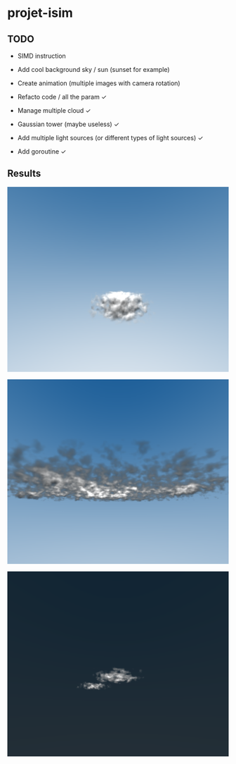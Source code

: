# projet-isim

## TODO

- SIMD instruction

- Add cool background sky / sun (sunset for example)

- Create animation (multiple images with camera rotation)

- Refacto code / all the param ✓

- Manage multiple cloud ✓

- Gaussian tower (maybe useless) ✓

- Add multiple light sources (or different types of light sources) ✓

- Add goroutine ✓

## Results

![plot](results/cloud_7.png)


![plot](results/30_clouds.png)


![plot](results/cloud_13.png)
